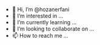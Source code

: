 - 👋 Hi, I’m @hozanerfani
- 👀 I’m interested in ...
- 🌱 I’m currently learning ...
- 💞️ I’m looking to collaborate on ...
- 📫 How to reach me ...

<!---
hozanerfani/hozanerfani is a ✨ special ✨ repository because its `README.md` (this file) appears on your GitHub profile.
You can click the Preview link to take a look at your changes.
--->

